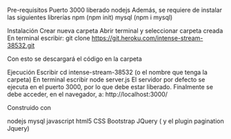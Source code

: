 Pre-requisitos
Puerto 3000 liberado
nodejs
Además, se requiere de instalar las siguientes librerías
npm (npm init)
mysql (npm i mysql)

Instalación
Crear nueva carpeta
Abrir terminal y seleccionar carpeta creada
En terminal escribir:
git clone https://git.heroku.com/intense-stream-38532.git

Con esto se descargará el código en la carpeta

Ejecución
Escribir cd intense-stream-38532 (o el nombre que tenga la carpeta)
En terminal escribir node server.js
El servidor por defecto se ejecuta en el puerto 3000, por lo que debe estar liberado.
Finalmente se debe acceder, en el navegador, a: 
http://localhost:3000/ 


Construido con

nodejs
mysql
javascript
html5
CSS
Bootstrap
JQuery ( y el plugin pagination Jquery)
